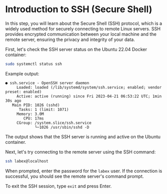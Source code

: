 # Introduction to SSH (Secure Shell)

In this step, you will learn about the Secure Shell (SSH) protocol, which is a widely used method for securely connecting to remote Linux servers. SSH provides encrypted communication between your local machine and the remote server, ensuring the privacy and integrity of your data.

First, let's check the SSH server status on the Ubuntu 22.04 Docker container:

```bash
sudo systemctl status ssh
```

Example output:

```
● ssh.service - OpenSSH server daemon
     Loaded: loaded (/lib/systemd/system/ssh.service; enabled; vendor preset: enabled)
     Active: active (running) since Fri 2023-04-21 06:53:22 UTC; 1min 30s ago
   Main PID: 1026 (sshd)
      Tasks: 1 (limit: 1071)
     Memory: 3.0M
        CPU: 17ms
     CGroup: /system.slice/ssh.service
             └─1026 /usr/sbin/sshd -D
```

The output shows that the SSH server is running and active on the Ubuntu container.

Next, let's try connecting to the remote server using the SSH command:

```bash
ssh labex@localhost
```

When prompted, enter the password for the `labex` user. If the connection is successful, you should see the remote server's command prompt.

To exit the SSH session, type `exit` and press Enter.
